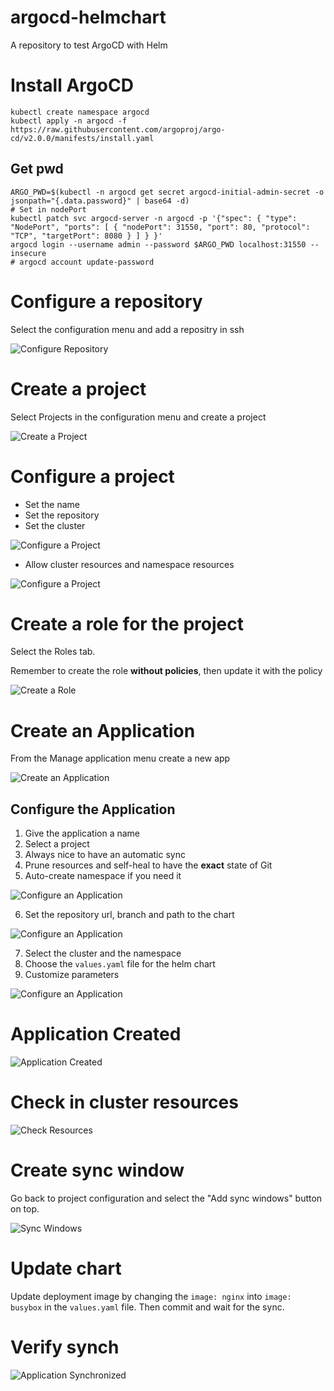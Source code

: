 # argocd-helmchart
A repository to test ArgoCD with Helm

# Install ArgoCD

```shell
kubectl create namespace argocd
kubectl apply -n argocd -f https://raw.githubusercontent.com/argoproj/argo-cd/v2.0.0/manifests/install.yaml
```

## Get pwd

```shell
ARGO_PWD=$(kubectl -n argocd get secret argocd-initial-admin-secret -o jsonpath="{.data.password}" | base64 -d)
# Set in nodePort
kubectl patch svc argocd-server -n argocd -p '{"spec": { "type": "NodePort", "ports": [ { "nodePort": 31550, "port": 80, "protocol": "TCP", "targetPort": 8080 } ] } }'
argocd login --username admin --password $ARGO_PWD localhost:31550 --insecure
# argocd account update-password
```

# Configure a repository

Select the configuration menu and add a repositry in ssh

![Configure Repository](images/01-configure-repo.png)

# Create a project

Select Projects in the configuration menu and create a project

![Create a Project](images/02-create-project.png)

# Configure a project

- Set the name
- Set the repository
- Set the cluster

![Configure a Project](images/03-configure-project.png)

- Allow cluster resources and namespace resources

![Configure a Project](images/04-configure-project-2.png)

# Create a role for the project

Select the Roles tab.

Remember to create the role **without policies**, then update it with the policy

![Create a Role](images/05-configure-project-roles.png)

# Create an Application

From the Manage application menu create a new app

![Create an Application](images/06-create-application.png)

## Configure the Application

1. Give the application a name
2. Select a project
3. Always nice to have an automatic sync
4. Prune resources and self-heal to have the **exact** state of Git
5. Auto-create namespace if you need it

![Configure an Application](images/07-configure-application-1.png)

6. Set the repository url, branch and path to the chart

![Configure an Application](images/08-configure-application-2.png)

7. Select the cluster and the namespace
8. Choose the `values.yaml` file for the helm chart
9. Customize parameters

![Configure an Application](images/09-configure-application-3.png)

# Application Created

![Application Created](images/10-application-created.png)

# Check in cluster resources

![Check Resources](images/11-check-resources.png)

# Create sync window

Go back to project configuration and select the "Add sync windows" button on top.

![Sync Windows](images/12-sync-window.png)

# Update chart

Update deployment image by changing the `image: nginx` into `image: busybox` in the `values.yaml` file. Then commit and wait for the sync.

# Verify synch

![Application Synchronized](images/13-application-synchronized.png)
